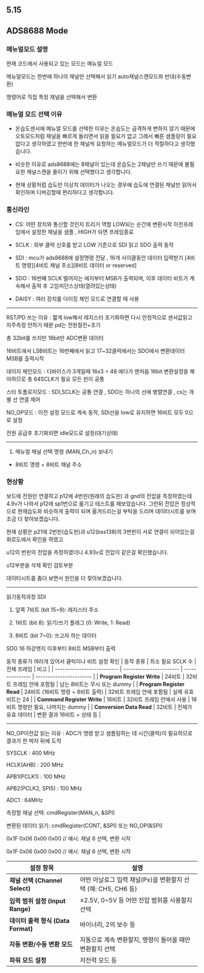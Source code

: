 ## 5.15

## ADS8688 Mode

### 메뉴얼모드 설명
현재 코드에서 사용되고 있는 모드는 메뉴얼 모드

메뉴얼모드는 한번에 하나의 채널만 선택해서 읽기 auto채널스캔모드와 반대(수동변환)

명령어로 직접 특정 채널을 선택해서 변환

### 메뉴얼 모드 선택 이유
- 온습도센서에 메뉴얼 모드를 선택한 이유는 온습도는 급격하게 변하지 않기 때문에 오토모드처럼 채널을 빠르게 돌리면서 읽을 필요가 없고
그래서 빠른 샘플링이 필요없다고 생각하였고 한번에 한 채널씩 요청하는 메뉴얼모드가 더 적절하다고 생각했습니다. 

- 비슷한 이유로 ads8688에는 8채널이 있는데 온습도는 2채널만 쓰기 때문에 불필요한 채널스캔을 줄이기 위해 선택했다고 생각합니다.

- 현재 상황처럼 습도만 이상치 데이터가 나오는 경우에 습도에 연결된 채널만 읽어서 확인하며 디버깅할때 편리하다고 생각합니다.

### 통신라인
- CS: 어떤 장치와 통신할 것인지 트리거 역할 LOW되는 순간에 변환시작 이전프레임에서 설정한 채널을 샘플 , HIGH가 되면 프레임종료 

- SCLK : 외부 클럭 신호를 받고 LOW 기준으로 SDI 읽고 SDO 출력 동작

- SDI : mcu가 ads8688에 설정명령 전달 , 16개 사이클동안 데이터 입력받기 [4비트 명령][4비트 채널 주소][8비트 데이터 or reserved]

- SDO : 16번째 SCLK 떨어지는 에지부터 MSB가 출력되며, 이후 데이터 비트가 계속해서 출력 후 고임피던스상태(열려있는상태)
   
- DAISY : 여러 장치를 다이징 체인 모드로 연결할 때 사용
***


RST/PD 쓰는 이유 : 짧게 low해서 레지스터 초기화하면 다시 안정적으로 센서값읽고 자주측정 안하기 때문 pd는 전원절전+초기

총 32bit를 쓰지만 16bit만 ADC변환 데이터

16비트에서 LSB비트는 16번째에서 읽고 17~32클럭에서는 SDO에서 변환데이터 MSB를 출력시작

데이지 체인모드 : 디바이스가 3개일때 16x3 = 48 에다가 맨처음 16bit 변환설정을 해야하므로 총 64SCLK가 필요 모든 핀이 공통

스타 토폴로지모드 : SDI,SCLK는 공통 연결 , SDO는 하나의 선에 병렬연결 , cs는 개별 선 연결 제어 

NO_OP모드 : 이전 설정 모드로 계속 동작, SDI선을 low로 유지하면 16비트 모두 0으로 설정 

전원 공급후 초기화되면 idle모드로 설정(대기상태)
***


1. 메뉴얼 채널 선택 명령 (MAN_Ch_n) 보내기
- 8비트 명령 + 8비트 채널 주소




### 현상황
보드에 전원만 연결하고 p12에 4번핀(원래의 습도핀) 과 gnd의 전압을 측정하였는데 4.9v가 나와서 
p12에 sp1번으로 옮기고 테스트를 해보았습니다. 그런뒤 전압은 정상적으로 현재습도와 비슷하게 출력이 되며 
옮겨드리는걸 부탁을 드리며 데이터시트를 보며 조금 더 찾아보겠습니다. 

현재 상황은 p21에 2번핀(습도핀)과 u12(bss138)의 3번핀이 서로 연결이 되어있는걸 회로도에서 확인을 하였고 

u12의 번핀의 전압을 측정하였더니 4.93v로 전압이 같은걸 확인했습니다. 

u12부분을 삭제 확인 검토부분

데이터시트를 좀더 보면서 원인을 더 찾아보겠습니다. 









***
읽기동작과정 
SDI
1. 앞쪽 7비트 (bit 15~9): 레지스터 주소

2. 1비트 (bit 8): 읽기/쓰기 플래그 (0: Write, 1: Read)

3. 8비트 (bit 7~0): 쓰고자 하는 데이터

SDO 16 하강엣지 이후부터 8비트 MSB부터 출력 

동작 종류가 여러개 있어서 클럭이나 비트 설정 확인
| 동작 종류                      | 최소 필요 SCLK 수            | 전체 프레임          | 비고                      |
| -------------------------- | ----------------------- | --------------- | ----------------------- |
| **Program Register Write** | 24비트                    | 32비트 프레임 안에 포함됨 | 남는 8비트는 무시 또는 dummy     |
| **Program Register Read**  | 24비트 (16비트 명령 + 8비트 출력) | 32비트 프레임 안에 포함됨 | 실제 유효 비트는 24            |
| **Command Register Write** | 16비트                    | 32비트 프레임 안에서 사용 | 16비트 명령만 필요, 나머지는 dummy |
| **Conversion Data Read**   | 32비트                    | 전체가 유효 데이터      | 변환 결과 16비트 + 상태 등       |




***
NO_OP이전값 읽는 이유 : ADC가 명령 받고 샘플링하는 데 시간(클럭)이 필요하므로 결과가 한 박자 뒤에 도착
 
SYSCLK : 400 MHz  

HCLK(AHB) : 200 MHz 

APB1(PCLK1) : 100 MHz  

APB2(PCLK2, SPI5) : 100 MHz  

ADC1 : 64MHz


측정할 채널 선택: cmdRegister(MAN_n, &SPI)

변환된 데이터 읽기: cmdRegister(CONT, &SPI) 또는 NO_OP(&SPI)

0x1F  0x06  0x00  0x00   // 예시: 채널 6 선택, 변환 시작

0x1F  0x06  0x00  0x00   // 예시: 채널 6 선택, 변환 시작




| 설정 항목                       | 설명                                         |
| --------------------------- | ------------------------------------------ |
| **채널 선택 (Channel Select)**  | 어떤 아날로그 입력 채널(Px)을 변환할지 선택 (예: CH5, CH6 등) |
| **입력 범위 설정 (Input Range)**  | ±2.5V, 0\~5V 등 어떤 전압 범위를 사용할지 선택           |
| **데이터 출력 형식 (Data Format)** | 바이너리, 2의 보수 등                              |
| **자동 변환/수동 변환 모드**          | 자동으로 계속 변환할지, 명령이 들어올 때만 변환할지 선택           |
| **파워 모드 설정**                | 저전력 모드 등                                   |

